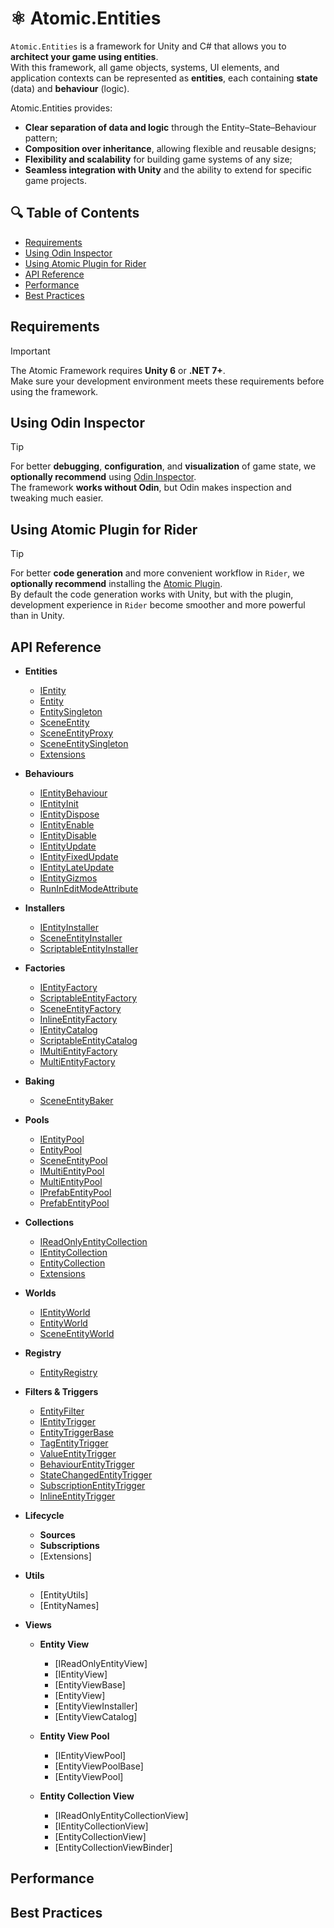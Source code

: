 # ⚛️ Atomic.Entities

`Atomic.Entities` is a framework for Unity and C# that allows you to **architect your game using entities**.  
With this framework, all game objects, systems, UI elements, and application contexts can be represented as **entities**, each containing **state** (data) and **behaviour** (logic).

Atomic.Entities provides:
- **Clear separation of data and logic** through the Entity–State–Behaviour pattern;
- **Composition over inheritance**, allowing flexible and reusable designs;
- **Flexibility and scalability** for building game systems of any size;
- **Seamless integration with Unity** and the ability to extend for specific game projects.

## 🔍 Table of Contents
- [Requirements](#requirements)
- [Using Odin Inspector](#using-odin-inspector)
- [Using Atomic Plugin for Rider](#using-atomic-plugin-for-rider)
- [API Reference](#api-reference)
- [Performance](#performance)
- [Best Practices](#best-practices)

## Requirements
> [!IMPORTANT]  
> The Atomic Framework requires **Unity 6** or **.NET 7+**.  
> Make sure your development environment meets these requirements before using the framework.

## Using Odin Inspector
> [!TIP]  
> For better **debugging**, **configuration**, and **visualization** of game state, we **optionally recommend** using [Odin Inspector](https://assetstore.unity.com/packages/tools/utilities/odin-inspector-and-serializer-89041).  
> The framework **works without Odin**, but Odin makes inspection and tweaking much easier.

## Using Atomic Plugin for Rider
> [!TIP]  
> For better **code generation** and more convenient workflow in `Rider`, we **optionally recommend** installing the [Atomic Plugin](https://github.com/Prylor/atomic-rider-plugin).  
> By default the code generation works with Unity, but with the plugin, development experience in `Rider` become smoother and more powerful than in Unity.

## API Reference

- **Entities**
  - [IEntity](ApiReference/Entities/IEntity.md)
  - [Entity](ApiReference/Entities/Entity.md)
  - [EntitySingleton](ApiReference/Entities/EntitySingleton.md)
  - [SceneEntity](ApiReference/Entities/SceneEntity.md)
  - [SceneEntityProxy](ApiReference/Entities/SceneEntityProxy.md)
  - [SceneEntitySingleton](ApiReference/Entities/SceneEntitySingleton.md)
  - [Extensions](ApiReference/Entities/Extensions.md)
  
- **Behaviours**
  - [IEntityBehaviour](ApiReference/Behaviours/IEntityBehaviour.md)
  - [IEntityInit](ApiReference/Behaviours/IEntityInit.md)
  - [IEntityDispose](ApiReference/Behaviours/IEntityDispose.md)
  - [IEntityEnable](ApiReference/Behaviours/IEntityEnable.md)
  - [IEntityDisable](ApiReference/Behaviours/IEntityDisable.md)
  - [IEntityUpdate](ApiReference/Behaviours/IEntityUpdate.md)
  - [IEntityFixedUpdate](ApiReference/Behaviours/IEntityFixedUpdate.md)
  - [IEntityLateUpdate](ApiReference/Behaviours/IEntityLateUpdate.md)
  - [IEntityGizmos](ApiReference/Behaviours/IEntityGizmos.md)
  - [RunInEditModeAttribute](ApiReference/Attributes/RunInEditModeAttribute.md)
  
- **Installers**
  - [IEntityInstaller](ApiReference/Installers/IEntityInstaller.md)
  - [SceneEntityInstaller](ApiReference/Installers/SceneEntityInstaller.md)
  - [ScriptableEntityInstaller](ApiReference/Installers/ScriptableEntityInstaller.md)

- **Factories**
  - [IEntityFactory](ApiReference/Factories/IEntityFactory.md)
  - [ScriptableEntityFactory](ApiReference/Factories/ScriptableEntityFactory.md)
  - [SceneEntityFactory](ApiReference/Factories/SceneEntityFactory.md)
  - [InlineEntityFactory](ApiReference/Factories/InlineEntityFactory.md)
  - [IEntityCatalog](ApiReference/Factories/IEntityCatalog.md)
  - [ScriptableEntityCatalog](ApiReference/Factories/ScriptableEntityCatalog.md)
  - [IMultiEntityFactory](ApiReference/Factories/IMultiEntityFactory.md)
  - [MultiEntityFactory](ApiReference/Factories/MultiEntityFactory.md)

- **Baking**
  - [SceneEntityBaker](ApiReference/Baking/SceneEntityBaker.md)

- **Pools**
  - [IEntityPool](ApiReference/Pooling/IEntityPool.md)
  - [EntityPool](ApiReference/Pooling/EntityPool.md)
  - [SceneEntityPool](ApiReference/Pooling/SceneEntityPool.md)
  - [IMultiEntityPool](ApiReference/Pooling/IMultiEntityPool.md)
  - [MultiEntityPool](ApiReference/Pooling/MultiEntityPool.md)
  - [IPrefabEntityPool](ApiReference/Pooling/IPrefabEntityPool.md)
  - [PrefabEntityPool](ApiReference/Pooling/PrefabEntityPool.md)

- **Collections**
  - [IReadOnlyEntityCollection](ApiReference/Collections/IReadOnlyEntityCollection.md)
  - [IEntityCollection](ApiReference/Collections/IEntityCollection.md)
  - [EntityCollection](ApiReference/Collections/EntityCollection.md)
  - [Extensions](ApiReference/Collections/Extensions.md)

- **Worlds**
  - [IEntityWorld](ApiReference/Worlds/IEntityWorld.md)
  - [EntityWorld](ApiReference/Worlds/EntityWorld.md)
  - [SceneEntityWorld](ApiReference/Worlds/SceneEntityWorld.md)

- **Registry**
  - [EntityRegistry](ApiReference/Registry/EntityRegistry.md)

- **Filters & Triggers**
  - [EntityFilter](ApiReference/Filters/EntityFilter.md)
  - [IEntityTrigger](ApiReference/Filters/IEntityTrigger.md)
  - [EntityTriggerBase](ApiReference/Filters/EntityTriggerBase.md)
  - [TagEntityTrigger](ApiReference/Filters/TagEntityTrigger.md)
  - [ValueEntityTrigger](ApiReference/Filters/ValueEntityTrigger.md)
  - [BehaviourEntityTrigger](ApiReference/Filters/BehaviourEntityTrigger.md)
  - [StateChangedEntityTrigger](ApiReference/Filters/StateChangedEntityTrigger.md)
  - [SubscriptionEntityTrigger](ApiReference/Filters/SubscriptionEntityTrigger.md)
  - [InlineEntityTrigger](ApiReference/Filters/InlineEntityTrigger.md)

- **Lifecycle**
  - **Sources**
  - **Subscriptions**
  - [Extensions]

- **Utils**
  - [EntityUtils]
  - [EntityNames]

- **Views**
  - **Entity View**
    - [IReadOnlyEntityView]
    - [IEntityView]
    - [EntityViewBase]
    - [EntityView]
    - [EntityViewInstaller]
    - [EntityViewCatalog]
    
  - **Entity View Pool**
    - [IEntityViewPool]
    - [EntityViewPoolBase]
    - [EntityViewPool]
    
  - **Entity Collection View**
    - [IReadOnlyEntityCollectionView]
    - [IEntityCollectionView]
    - [EntityCollectionView]
    - [EntityCollectionViewBinder]


## Performance

## Best Practices
